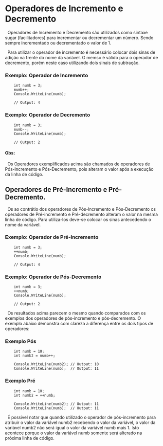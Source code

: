# Operadores de Incremento e Decremento

&nbsp; Operadores de Incremento e Decremento são utilizados como sintaxe sugar (facilitadores) para incrementar ou decrementar um número. Sendo sempre incrementado ou decrementado o valor de 1. <br>

&nbsp; Para utilizar o operador de incremento é necessário colocar dois sinas de adição na frente do nome da variável. O memso é válido para o operador de decremento, porém neste caso utilizando dois sinais de subtração. 

### Exemplo: Operador de Incremento

```
    int numb = 3;
    numb++;
    Console.WriteLine(numb);

    // Output: 4
```
### Exemplo: Operador de Decremento

```
    int numb = 3;
    numb--;
    Console.WriteLine(numb);

    // Output: 2
```

#### Obs:

&nbsp; Os Operadores exemplificados acima são chamados de operadores de Pós-Incremento e Pós-Decremento, pois alteram o valor após a execução da linha de código.

## Operadores de Pré-Incremento e Pré-Decremento.

&nbsp; Os ao contrátio dos operadores de Pós-Incremento e Pós-Decremento os operadores de Pré-incremento e Pré-decremento alteram o valor na mesma linha de código. Para utiliza-los deve-se colocar os sinas antecedendo o nome da variável.

### Exemplo: Operador de Pré-Incremento

```
    int numb = 3;
    ++numb;
    Console.WriteLine(numb);

    // Output: 4
```
### Exemplo: Operador de Pós-Decremento

```
    int numb = 3;
    ++numb;
    Console.WriteLine(numb);

    // Output: 2
```

&nbsp; Os resultados acima parecem o mesmo quando comparados com os exemplos dos operadores de pós-incremento e pós-decremento. O exemplo abaixo demonstra com clareza a diferença entre os dois tipos de operadores:

### Exemplo Pós

```
    int numb = 10;
    int numb2 = numb++;

    Console.WriteLine(numb2); // Output: 10
    Console.WriteLine(numb);  // Output: 11
```

### Exemplo Pré

```
    int numb = 10;
    int numb2 = ++numb;

    Console.WriteLine(numb2); // Output: 11
    Console.WriteLine(numb);  // Output: 11
```

&nbsp; É possível notar que quando utilizado o operador de pós-incremento para atribuir o valor da variável numb2 recebendo o valor da variável, o valor da variável numb2 não será igual o valor da variável numb mais 1. Isto acontece porque o valor da variável numb somente será alterado na próxima linha de código. 